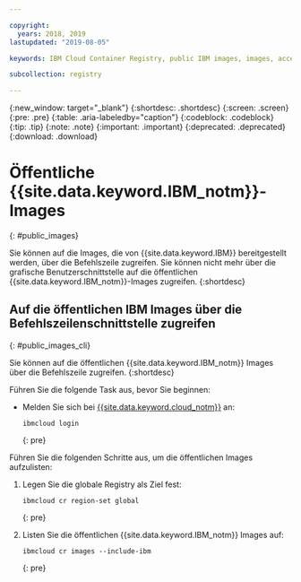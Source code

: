 ```yaml
---

copyright:
  years: 2018, 2019
lastupdated: "2019-08-05"

keywords: IBM Cloud Container Registry, public IBM images, images, accessing images,

subcollection: registry

---
```


{:new_window: target="_blank"}
{:shortdesc: .shortdesc}
{:screen: .screen}
{:pre: .pre}
{:table: .aria-labeledby="caption"}
{:codeblock: .codeblock}
{:tip: .tip}
{:note: .note}
{:important: .important}
{:deprecated: .deprecated}
{:download: .download}

# Öffentliche {{site.data.keyword.IBM_notm}}-Images
{: #public_images}

Sie können auf die Images, die von {{site.data.keyword.IBM}} bereitgestellt werden, über die Befehlszeile zugreifen. Sie können nicht mehr über die grafische Benutzerschnittstelle auf die öffentlichen {{site.data.keyword.IBM_notm}}-Images zugreifen.
{:shortdesc}

## Auf die öffentlichen IBM Images über die Befehlszeilenschnittstelle zugreifen
{: #public_images_cli}

Sie können auf die öffentlichen {{site.data.keyword.IBM_notm}} Images über die Befehlszeile zugreifen.
{:shortdesc}

Führen Sie die folgende Task aus, bevor Sie beginnen:

- Melden Sie sich bei [{{site.data.keyword.cloud_notm}}](/docs/cli/reference/ibmcloud?topic=cloud-cli-ibmcloud_cli#ibmcloud_login) an:

  ```
  ibmcloud login
  ```
  {: pre}

Führen Sie die folgenden Schritte aus, um die öffentlichen Images aufzulisten:

1. Legen Sie die globale Registry als Ziel fest:

   ```
   ibmcloud cr region-set global
   ```
   {: pre}

2. Listen Sie die öffentlichen {{site.data.keyword.IBM_notm}} Images auf:

   ```
   ibmcloud cr images --include-ibm
   ```
   {: pre}
